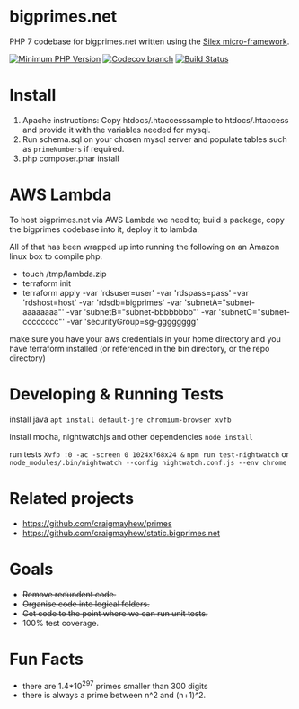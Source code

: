 bigprimes.net
======

PHP 7 codebase for bigprimes.net written using the [Silex micro-framework](https://github.com/silexphp/Silex).

[![Minimum PHP Version](https://img.shields.io/badge/php-%3E%3D%207.0-8892BF.svg?style=flat-square)](https://php.net/)
[![Codecov branch](https://img.shields.io/codecov/c/github/craigmayhew/bigprimes.net/master.svg)](https://codecov.io/gh/craigmayhew/bigprimes.net)
[![Build Status](https://travis-ci.org/craigmayhew/bigprimes.net.svg?branch=master)](https://travis-ci.org/craigmayhew/bigprimes.net)

Install
===

 1. Apache instructions: Copy htdocs/.htaccesssample to htdocs/.htaccess and provide it with the variables needed for mysql.
 2. Run schema.sql on your chosen mysql server and populate tables such as `primeNumbers` if required.
 3. php composer.phar install
 
AWS Lambda
===
To host bigprimes.net via AWS Lambda we need to; build a package, copy the bigprimes codebase into it, deploy it to lambda.

All of that has been wrapped up into running the following on an Amazon linux box to compile php.

- touch /tmp/lambda.zip
- terraform init
- terraform apply -var 'rdsuser=user' -var 'rdspass=pass' -var 'rdshost=host' -var 'rdsdb=bigprimes'  -var 'subnetA="subnet-aaaaaaaa"' -var 'subnetB="subnet-bbbbbbbb"' -var 'subnetC="subnet-cccccccc"' -var 'securityGroup=sg-gggggggg'

make sure you have your aws credentials in your home directory and you have terraform installed (or referenced in the bin directory, or the repo directory)

Developing & Running Tests
===

install java
`apt install default-jre chromium-browser xvfb`

install mocha, nightwatchjs and other dependencies
`node install`

run tests
`Xvfb :0 -ac -screen 0 1024x768x24 &`
`npm run test-nightwatch` or `node_modules/.bin/nightwatch --config nightwatch.conf.js --env chrome`

Related projects
===

- https://github.com/craigmayhew/primes
- https://github.com/craigmayhew/static.bigprimes.net

Goals
===

- ~~Remove redundent code.~~
- ~~Organise code into logical folders.~~
- ~~Get code to the point where we can run unit tests.~~
- 100% test coverage.

Fun Facts
===

- there are 1.4\*10<sup>297</sup> primes smaller than 300 digits
- there is always a prime between n^2 and (n+1)^2.
